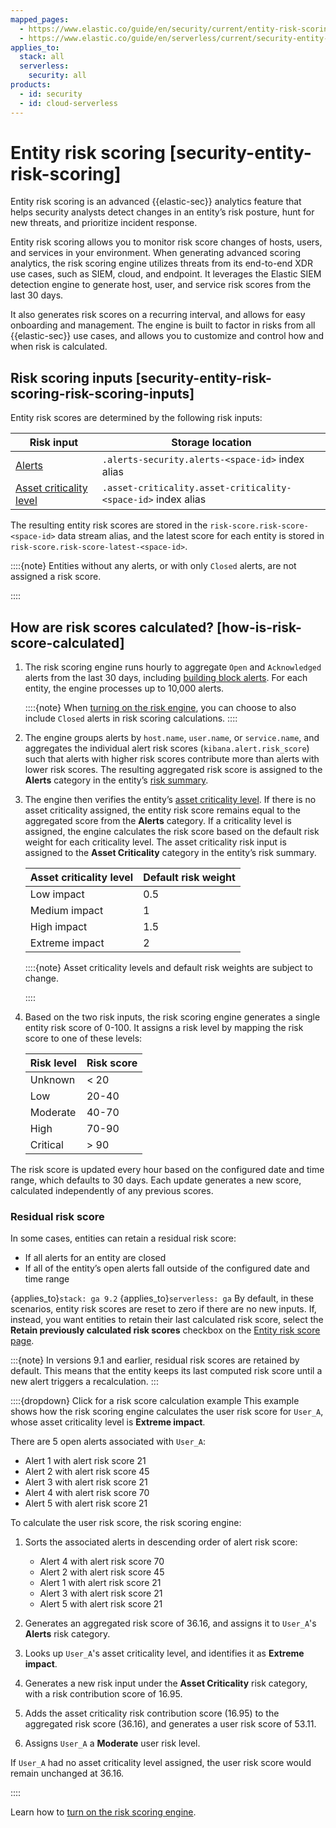 ```yaml
---
mapped_pages:
  - https://www.elastic.co/guide/en/security/current/entity-risk-scoring.html
  - https://www.elastic.co/guide/en/serverless/current/security-entity-risk-scoring.html
applies_to:
  stack: all
  serverless:
    security: all
products:
  - id: security
  - id: cloud-serverless
---
```


# Entity risk scoring [security-entity-risk-scoring]

Entity risk scoring is an advanced {{elastic-sec}} analytics feature that helps security analysts detect changes in an entity’s risk posture, hunt for new threats, and prioritize incident response.

Entity risk scoring allows you to monitor risk score changes of hosts, users, and services in your environment. When generating advanced scoring analytics, the risk scoring engine utilizes threats from its end-to-end XDR use cases, such as SIEM, cloud, and endpoint. It leverages the Elastic SIEM detection engine to generate host, user, and service risk scores from the last 30 days.

It also generates risk scores on a recurring interval, and allows for easy onboarding and management. The engine is built to factor in risks from all {{elastic-sec}} use cases, and allows you to customize and control how and when risk is calculated.


## Risk scoring inputs [security-entity-risk-scoring-risk-scoring-inputs]

Entity risk scores are determined by the following risk inputs:

| Risk input | Storage location |
| --- | --- |
| [Alerts](../detect-and-alert/manage-detection-alerts.md) | `.alerts-security.alerts-<space-id>` index alias |
| [Asset criticality level](asset-criticality.md) | `.asset-criticality.asset-criticality-<space-id>` index alias |

The resulting entity risk scores are stored in the `risk-score.risk-score-<space-id>` data stream alias, and the latest score for each entity is stored in `risk-score.risk-score-latest-<space-id>`.

::::{note}
Entities without any alerts, or with only `Closed` alerts, are not assigned a risk score.

::::



## How are risk scores calculated? [how-is-risk-score-calculated]

1. The risk scoring engine runs hourly to aggregate `Open` and `Acknowledged` alerts from the last 30 days, including [building block alerts](/solutions/security/detect-and-alert/about-building-block-rules.md). For each entity, the engine processes up to 10,000 alerts.

    ::::{note}
    When [turning on the risk engine](turn-on-risk-scoring-engine.md), you can choose to also include `Closed` alerts in risk scoring calculations.
    ::::

2. The engine groups alerts by `host.name`, `user.name`, or `service.name`, and aggregates the individual alert risk scores (`kibana.alert.risk_score`) such that alerts with higher risk scores contribute more than alerts with lower risk scores. The resulting aggregated risk score is assigned to the **Alerts** category in the entity’s [risk summary](/solutions/security/advanced-entity-analytics/view-entity-details.md#entity-risk-summary).
3. The engine then verifies the entity’s [asset criticality level](asset-criticality.md). If there is no asset criticality assigned, the entity risk score remains equal to the aggregated score from the **Alerts** category. If a criticality level is assigned, the engine calculates the risk score based on the default risk weight for each criticality level. The asset criticality risk input is assigned to the **Asset Criticality** category in the entity’s risk summary.

    | Asset criticality level | Default risk weight |
    | --- | --- |
    | Low impact | 0.5 |
    | Medium impact | 1 |
    | High impact | 1.5 |
    | Extreme impact | 2 |

    ::::{note}
    Asset criticality levels and default risk weights are subject to change.

    ::::

4. Based on the two risk inputs, the risk scoring engine generates a single entity risk score of 0-100. It assigns a risk level by mapping the risk score to one of these levels:

    | Risk level | Risk score |
    | --- | --- |
    | Unknown | < 20 |
    | Low | 20-40 |
    | Moderate | 40-70 |
    | High | 70-90 |
    | Critical | > 90 |

The risk score is updated every hour based on the configured date and time range, which defaults to 30 days. Each update generates a new score, calculated independently of any previous scores.

### Residual risk score

In some cases, entities can retain a residual risk score:

* If all alerts for an entity are closed
* If all of the entity’s open alerts fall outside of the configured date and time range

{applies_to}`stack: ga 9.2` {applies_to}`serverless: ga` By default, in these scenarios, entity risk scores are reset to zero if there are no new inputs. If, instead, you want entities to retain their last calculated risk score, select the **Retain previously calculated risk scores** checkbox on the [Entity risk score page](/solutions/security/advanced-entity-analytics/turn-on-risk-scoring-engine.md#_turn_on_the_latest_risk_engine).

:::{note}
In versions 9.1 and earlier, residual risk scores are retained by default. This means that the entity keeps its last computed risk score until a new alert triggers a recalculation.
:::

::::{dropdown} Click for a risk score calculation example
This example shows how the risk scoring engine calculates the user risk score for `User_A`, whose asset criticality level is **Extreme impact**.

There are 5 open alerts associated with `User_A`:

* Alert 1 with alert risk score 21
* Alert 2 with alert risk score 45
* Alert 3 with alert risk score 21
* Alert 4 with alert risk score 70
* Alert 5 with alert risk score 21

To calculate the user risk score, the risk scoring engine:

1. Sorts the associated alerts in descending order of alert risk score:

    * Alert 4 with alert risk score 70
    * Alert 2 with alert risk score 45
    * Alert 1 with alert risk score 21
    * Alert 3 with alert risk score 21
    * Alert 5 with alert risk score 21

2. Generates an aggregated risk score of 36.16, and assigns it to `User_A`'s **Alerts** risk category.
3. Looks up `User_A`'s asset criticality level, and identifies it as **Extreme impact**.
4. Generates a new risk input under the **Asset Criticality** risk category, with a risk contribution score of 16.95.
5. Adds the asset criticality risk contribution score (16.95) to the aggregated risk score (36.16), and generates a user risk score of 53.11.
6. Assigns `User_A` a **Moderate** user risk level.

If `User_A` had no asset criticality level assigned, the user risk score would remain unchanged at 36.16.

::::


Learn how to [turn on the risk scoring engine](turn-on-risk-scoring-engine.md).

